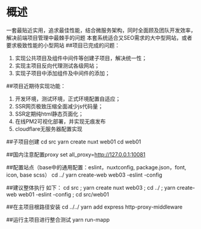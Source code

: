 # 概述
一套最贴近实用，追求最佳性能，结合微服务架构，同时全面顾及团队开发效率，解决前端项目管理中最棘手的问题
本套系统适合又SEO需求的大中型网站，或者要求极致性能的小型网站
##项目已完成的问题：
1. 实现公共项目及组件中间件等创建子项目，解决统一性；
2. 实现主项目反向代理测试各级网站；
3. 实现子项目中添加组件及中间件的添加；

##项目近期待实现功能：
1. 开发环境，测试环境，正式环境配置自适应；
2. SSR网页极致压缩全面减少js代码量；
3. SSR定期纯html静态页面化；
4. 在线PM2可视化部署，并实现无痕发布
5. cloudflare无服务器配置实现

##子项目创建
cd src
yarn create nuxt web01
cd web01

##国内注意配置proxy
set all_proxy=http://127.0.0.1:10081

##配置站点（base中的通用配置：eslint，nuxtconfig, package.json，font, icon, base scss）
cd ../
yarn create-web web03 -eslint -config

##建议整体执行 如下：
cd src ; yarn create nuxt web03 ; cd ../ ; yarn create-web web01 -eslint -config ; cd src/web01

##在主项目根路径安装
cd ../../
yarn add express http-proxy-middleware

##运行主项目进行整合测试
yarn run-mapp
